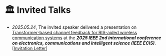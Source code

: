 # 🏛️ Invited Talks 
- *2025.05.24*, The invited speaker delivered a presentation on <a target="_blank" href="./images/Transformer-Based Channel Feedback for RIS-Aided Wireless Communication Systems - en.pdf" >Transformer-based channel feedback for RIS-aided wireless communication systems</a> at the **<i>2025 IEEE 2nd international conference on electronics, communications and intelligent science (IEEE ECIS)</i>**.[<a target="_blank" href="./images/IEEE ECIS Invitation Letter.pdf" >Invitation Letter</a>]